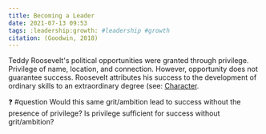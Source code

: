 ```yaml
---
title: Becoming a Leader
date: 2021-07-13 09:53
tags: :leadership:growth: #leadership #growth
citation: (Goodwin, 2018)
---
```

Teddy Roosevelt's political opportunities were granted through privilege. Privilege of name, location, and connection. However, opportunity does not guarantee success. Roosevelt attributes his success to the development of ordinary skills to an extraordinary degree (see: [Character](202101240935.md).

:question: #question
Would this same grit/ambition lead to success without the presence of privilege? Is privilege sufficient for success without grit/ambition?
